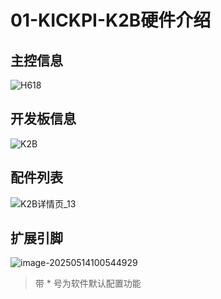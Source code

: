 # 01-KICKPI-K2B硬件介绍

## 主控信息

![H618](http://tanzhtanzh.oss-cn-shenzhen.aliyuncs.com/img/image-20240320092438171.png)





## 开发板信息

![K2B](http://tanzhtanzh.oss-cn-shenzhen.aliyuncs.com/img/3.jpg)



## 配件列表

![K2B详情页_13](http://tanzhtanzh.oss-cn-shenzhen.aliyuncs.com/img/K2B详情页_13.png)




## 扩展引脚

![image-20250514100544929](http://tanzhtanzh.oss-cn-shenzhen.aliyuncs.com/img/image-20250514100544929.png)

> 带 * 号为软件默认配置功能